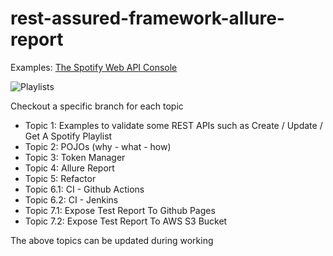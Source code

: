 # rest-assured-framework-allure-report


Examples:
[The Spotify Web API Console](https://developer.spotify.com/console/playlists/)

![Playlists](https://user-images.githubusercontent.com/51280278/222874646-1f349533-b0be-4873-89d6-4528316363f5.png)

Checkout a specific branch for each topic

* Topic 1: Examples to validate some REST APIs such as Create / Update / Get A Spotify Playlist
* Topic 2: POJOs (why - what - how)
* Topic 3: Token Manager
* Topic 4: Allure Report
* Topic 5: Refactor
* Topic 6.1: CI - Github Actions
* Topic 6.2: CI - Jenkins
* Topic 7.1: Expose Test Report To Github Pages
* Topic 7.2: Expose Test Report To AWS S3 Bucket

The above topics can be updated during working

